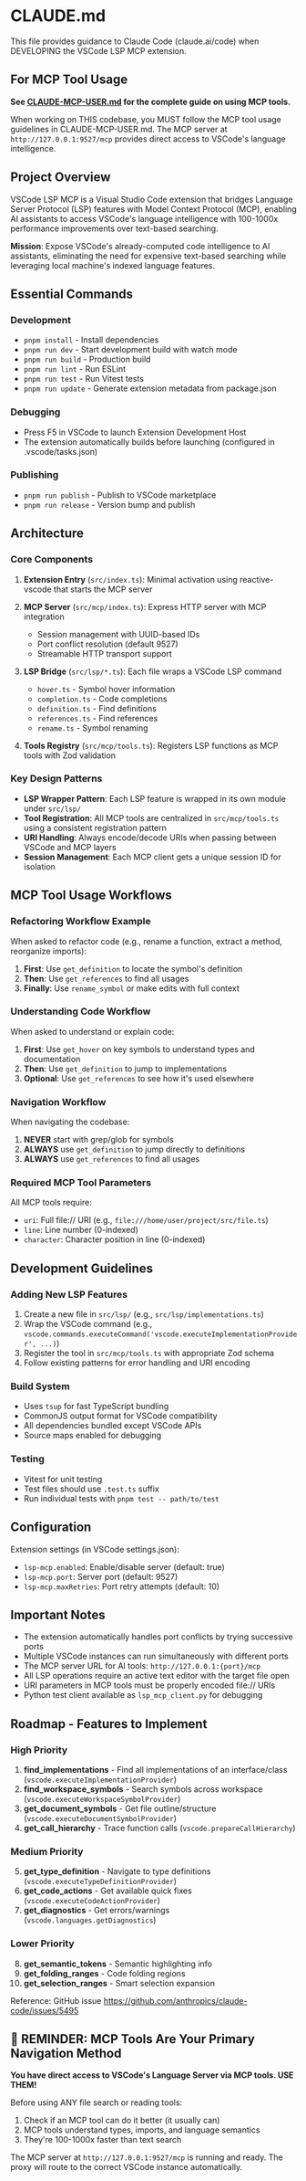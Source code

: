 # CLAUDE.md

This file provides guidance to Claude Code (claude.ai/code) when DEVELOPING the VSCode LSP MCP extension.

## For MCP Tool Usage

**See [CLAUDE-MCP-USER.md](./CLAUDE-MCP-USER.md) for the complete guide on using MCP tools.**

When working on THIS codebase, you MUST follow the MCP tool usage guidelines in CLAUDE-MCP-USER.md. The MCP server at `http://127.0.0.1:9527/mcp` provides direct access to VSCode's language intelligence.

## Project Overview

VSCode LSP MCP is a Visual Studio Code extension that bridges Language Server Protocol (LSP) features with Model Context Protocol (MCP), enabling AI assistants to access VSCode's language intelligence with 100-1000x performance improvements over text-based searching.

**Mission**: Expose VSCode's already-computed code intelligence to AI assistants, eliminating the need for expensive text-based searching while leveraging local machine's indexed language features.

## Essential Commands

### Development
- `pnpm install` - Install dependencies
- `pnpm run dev` - Start development build with watch mode
- `pnpm run build` - Production build
- `pnpm run lint` - Run ESLint
- `pnpm run test` - Run Vitest tests
- `pnpm run update` - Generate extension metadata from package.json

### Debugging
- Press F5 in VSCode to launch Extension Development Host
- The extension automatically builds before launching (configured in .vscode/tasks.json)

### Publishing
- `pnpm run publish` - Publish to VSCode marketplace
- `pnpm run release` - Version bump and publish

## Architecture

### Core Components

1. **Extension Entry** (`src/index.ts`): Minimal activation using reactive-vscode that starts the MCP server

2. **MCP Server** (`src/mcp/index.ts`): Express HTTP server with MCP integration
   - Session management with UUID-based IDs
   - Port conflict resolution (default 9527)
   - Streamable HTTP transport support

3. **LSP Bridge** (`src/lsp/*.ts`): Each file wraps a VSCode LSP command
   - `hover.ts` - Symbol hover information
   - `completion.ts` - Code completions
   - `definition.ts` - Find definitions
   - `references.ts` - Find references
   - `rename.ts` - Symbol renaming

4. **Tools Registry** (`src/mcp/tools.ts`): Registers LSP functions as MCP tools with Zod validation

### Key Design Patterns

- **LSP Wrapper Pattern**: Each LSP feature is wrapped in its own module under `src/lsp/`
- **Tool Registration**: All MCP tools are centralized in `src/mcp/tools.ts` using a consistent registration pattern
- **URI Handling**: Always encode/decode URIs when passing between VSCode and MCP layers
- **Session Management**: Each MCP client gets a unique session ID for isolation

## MCP Tool Usage Workflows

### Refactoring Workflow Example
When asked to refactor code (e.g., rename a function, extract a method, reorganize imports):

1. **First**: Use `get_definition` to locate the symbol's definition
2. **Then**: Use `get_references` to find all usages
3. **Finally**: Use `rename_symbol` or make edits with full context

### Understanding Code Workflow
When asked to understand or explain code:

1. **First**: Use `get_hover` on key symbols to understand types and documentation
2. **Then**: Use `get_definition` to jump to implementations
3. **Optional**: Use `get_references` to see how it's used elsewhere

### Navigation Workflow
When navigating the codebase:

1. **NEVER** start with grep/glob for symbols
2. **ALWAYS** use `get_definition` to jump directly to definitions
3. **ALWAYS** use `get_references` to find all usages

### Required MCP Tool Parameters

All MCP tools require:
- `uri`: Full file:// URI (e.g., `file:///home/user/project/src/file.ts`)
- `line`: Line number (0-indexed)
- `character`: Character position in line (0-indexed)

## Development Guidelines

### Adding New LSP Features

1. Create a new file in `src/lsp/` (e.g., `src/lsp/implementations.ts`)
2. Wrap the VSCode command (e.g., `vscode.commands.executeCommand('vscode.executeImplementationProvider', ...)`)
3. Register the tool in `src/mcp/tools.ts` with appropriate Zod schema
4. Follow existing patterns for error handling and URI encoding

### Build System

- Uses `tsup` for fast TypeScript bundling
- CommonJS output format for VSCode compatibility
- All dependencies bundled except VSCode APIs
- Source maps enabled for debugging

### Testing

- Vitest for unit testing
- Test files should use `.test.ts` suffix
- Run individual tests with `pnpm test -- path/to/test`

## Configuration

Extension settings (in VSCode settings.json):
- `lsp-mcp.enabled`: Enable/disable server (default: true)
- `lsp-mcp.port`: Server port (default: 9527)
- `lsp-mcp.maxRetries`: Port retry attempts (default: 10)

## Important Notes

- The extension automatically handles port conflicts by trying successive ports
- Multiple VSCode instances can run simultaneously with different ports
- The MCP server URL for AI tools: `http://127.0.0.1:{port}/mcp`
- All LSP operations require an active text editor with the target file open
- URI parameters in MCP tools must be properly encoded file:// URIs
- Python test client available as `lsp_mcp_client.py` for debugging

## Roadmap - Features to Implement

### High Priority
1. **find_implementations** - Find all implementations of an interface/class (`vscode.executeImplementationProvider`)
2. **find_workspace_symbols** - Search symbols across workspace (`vscode.executeWorkspaceSymbolProvider`)
3. **get_document_symbols** - Get file outline/structure (`vscode.executeDocumentSymbolProvider`)
4. **get_call_hierarchy** - Trace function calls (`vscode.prepareCallHierarchy`)

### Medium Priority
5. **get_type_definition** - Navigate to type definitions (`vscode.executeTypeDefinitionProvider`)
6. **get_code_actions** - Get available quick fixes (`vscode.executeCodeActionProvider`)
7. **get_diagnostics** - Get errors/warnings (`vscode.languages.getDiagnostics`)

### Lower Priority
8. **get_semantic_tokens** - Semantic highlighting info
9. **get_folding_ranges** - Code folding regions
10. **get_selection_ranges** - Smart selection expansion

Reference: GitHub issue https://github.com/anthropics/claude-code/issues/5495

## 🔴 REMINDER: MCP Tools Are Your Primary Navigation Method

**You have direct access to VSCode's Language Server via MCP tools. USE THEM!**

Before using ANY file search or reading tools:
1. Check if an MCP tool can do it better (it usually can)
2. MCP tools understand types, imports, and language semantics
3. They're 100-1000x faster than text search

The MCP server at `http://127.0.0.1:9527/mcp` is running and ready. The proxy will route to the correct VSCode instance automatically.